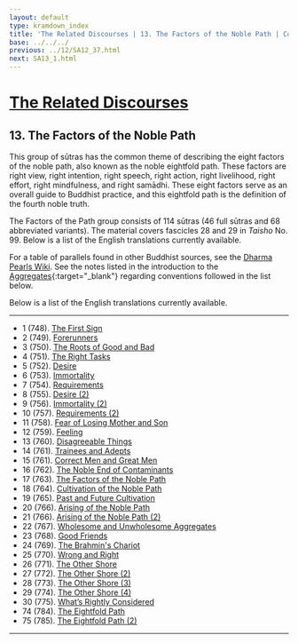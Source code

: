 ```yaml
---
layout: default
type: kramdown_index
title: 'The Related Discourses | 13. The Factors of the Noble Path | Contents'
base: ../../../
previous: ../12/SA12_37.html
next: SA13_1.html
---
```


# [The Related Discourses](../index.html)
## 13. The Factors of the Noble Path

This group of sūtras has the common theme of describing the eight factors of the noble path, also known as the noble eightfold path. These factors are right view, right intention, right speech, right action, right livelihood, right effort, right mindfulness, and right samādhi. These eight factors serve as an overall guide to Buddhist practice, and this eightfold path is the definition of the fourth noble truth.

The Factors of the Path group consists of 114 sūtras (46 full sūtras and 68 abbreviated variants). The material covers fascicles 28 and 29 in *Taisho* No. 99. Below is a list of the English translations currently available.

For a table of parallels found in other Buddhist sources, see the [Dharma Pearls Wiki](https://dharmapearls.net/dharmabase/index.php/Factors_of_the_Noble_Path_Sa%E1%B9%83yukta). See the notes listed in the introduction to the [Aggregates](../01/index.html){:target="_blank"} regarding conventions followed in the list below.

Below is a list of the English translations currently available.

---

<ul class="list-style-none">
  <li>1 (748). <a href="SA13_1.html">The First Sign</a></li>
  <li>2 (749). <a href="SA13_2.html">Forerunners</a></li>
  <li>3 (750). <a href="SA13_3.html">The Roots of Good and Bad</a></li>
  <li>4 (751). <a href="SA13_4.html">The Right Tasks</a></li>
  <li>5 (752). <a href="SA13_5.html">Desire</a></li>
  <li>6 (753). <a href="SA13_6.html">Immortality</a></li>
  <li>7 (754). <a href="SA13_7.html">Requirements</a></li>
  <li>8 (755). <a href="SA13_8.html">Desire (2)</a></li>
  <li>9 (756). <a href="SA13_9.html">Immortality (2)</a></li>
  <li>10 (757). <a href="SA13_10.html">Requirements (2)</a></li>
  <li>11 (758). <a href="SA13_11.html">Fear of Losing Mother and Son</a></li>
  <li>12 (759). <a href="SA13_12.html">Feeling</a></li>
  <li>13 (760). <a href="SA13_13.html">Disagreeable Things</a></li>
  <li>14 (761). <a href="SA13_14.html">Trainees and Adepts</a></li>
  <li>15 (761). <a href="SA13_15.html">Correct Men and Great Men</a></li>
  <li>16 (762). <a href="SA13_16.html">The Noble End of Contaminants</a></li>
  <li>17 (763). <a href="SA13_17.html">The Factors of the Noble Path</a></li>
  <li>18 (764). <a href="SA13_18.html">Cultivation of the Noble Path</a></li>
  <li>19 (765). <a href="SA13_19.html">Past and Future Cultivation</a></li>
  <li>20 (766). <a href="SA13_20.html">Arising of the Noble Path</a></li>
  <li>21 (766). <a href="SA13_21.html">Arising of the Noble Path (2)</a></li>
  <li>22 (767). <a href="SA13_22.html">Wholesome and Unwholesome Aggregates</a></li>
  <li>23 (768). <a href="SA13_23.html">Good Friends</a></li>
  <li>24 (769). <a href="SA13_24.html">The Brahmin's Chariot</a></li>
  <li>25 (770). <a href="SA13_25.html">Wrong and Right</a></li>
  <li>26 (771). <a href="SA13_26.html">The Other Shore</a></li>
  <li>27 (772). <a href="SA13_27.html">The Other Shore (2)</a></li>
  <li>28 (773). <a href="SA13_28.html">The Other Shore (3)</a></li>
  <li>29 (774). <a href="SA13_29.html">The Other Shore (4)</a></li>
  <li>30 (775). <a href="SA13_30.html">What’s Rightly Considered</a></li>
        <!--
            <li>31. Planting a Tree <span class="links">[T 99.776]
            <li>32. Planting a Tree <span class="links">[T 99.777]
            <li>33. Planting a Tree <span class="links">[T 99.778]
            <li>34. Planting a Tree <span class="links">[T 99.779]
            <li>35. Planting a Tree <span class="links">[T 99.780]
            <li>36. Planting a Tree <span class="links">[T 99.781]
            <li>37. Planting a Tree <span class="links">[T 99.781]
            <li>38. Planting a Tree <span class="links">[T 99.781]
            <li>39. Planting a Tree <span class="links">[T 99.781]
            <li>40. Planting a Tree <span class="links">[T 99.781]
            <li>41. Planting a Tree <span class="links">[T 99.781]
            <li>42. Planting a Tree <span class="links">[T 99.781]
            <li>43. Planting a Tree <span class="links">[T 99.781]
            <li>44. Planting a Tree <span class="links">[T 99.781]
            <li>45. Planting a Tree <span class="links">[T 99.781]
            <li>46. Planting a Tree <span class="links">[T 99.781]
            <li>47. Planting a Tree <span class="links">[T 99.781]
            <li>48. Planting a Tree <span class="links">[T 99.781]
            <li>49. Planting a Tree <span class="links">[T 99.781]
            <li>50. Planting a Tree <span class="links">[T 99.781]
            <li>51. Planting a Tree <span class="links">[T 99.781]
            <li>52. Planting a Tree <span class="links">[T 99.782]
            <li>53. Planting a Tree <span class="links">[T 99.782]
            <li>54. Planting a Tree <span class="links">[T 99.782]
            <li>55. Planting a Tree <span class="links">[T 99.782]
            <li>56. Planting a Tree <span class="links">[T 99.782]
            <li>57. Planting a Tree <span class="links">[T 99.782]
            <li>58. Planting a Tree <span class="links">[T 99.782]
            <li>59. Planting a Tree <span class="links">[T 99.782]
            <li>60. Planting a Tree <span class="links">[T 99.782]
            <li>61. Planting a Tree <span class="links">[T 99.782]
            <li>62. Planting a Tree <span class="links">[T 99.782]
            <li>63. Planting a Tree <span class="links">[T 99.783]
            <li>64. Planting a Tree <span class="links">[T 99.783]
            <li>65. Planting a Tree <span class="links">[T 99.783]
            <li>66. Planting a Tree <span class="links">[T 99.783]
            <li>67. Planting a Tree <span class="links">[T 99.783]
            <li>68. Planting a Tree <span class="links">[T 99.783]
            <li>69. Planting a Tree <span class="links">[T 99.783]
            <li>70. Planting a Tree <span class="links">[T 99.783]
            <li>71. Planting a Tree <span class="links">[T 99.783]
            <li>72. Planting a Tree <span class="links">[T 99.783]
            <li>73. Planting a Tree <span class="links">[T 99.783] -->
  <li>74 (784). <a href="SA13_74.html">The Eightfold Path</a></li>
  <li>75 (785). <a href="SA13_75.html">The Eightfold Path (2)</a></li>
            <!--<li>76. Planting a Tree <span class="links">[T 99.786]
            <li>77. Planting a Tree <span class="links">[T 99.787]
            <li>78. Planting a Tree <span class="links">[T 99.788]
            <li>79. Planting a Tree <span class="links">[T 99.788]
            <li>80. Planting a Tree <span class="links">[T 99.788]
            <li>81. Planting a Tree <span class="links">[T 99.788]
            <li>82. Planting a Tree <span class="links">[T 99.789]
            <li>83. Planting a Tree <span class="links">[T 99.789]
            <li>84. Planting a Tree <span class="links">[T 99.789]
            <li>85. Planting a Tree <span class="links">[T 99.789]
            <li>86. Planting a Tree <span class="links">[T 99.789]
            <li>87. Planting a Tree <span class="links">[T 99.789]
            <li>88. Planting a Tree <span class="links">[T 99.789]
            <li>89. Planting a Tree <span class="links">[T 99.789]
            <li>90. Planting a Tree <span class="links">[T 99.790]
            <li>91. Planting a Tree <span class="links">[T 99.791]
            <li>92. Planting a Tree <span class="links">[T 99.792]
            <li>93. Planting a Tree <span class="links">[T 99.793]
            <li>94. Planting a Tree <span class="links">[T 99.793]
            <li>95. Planting a Tree <span class="links">[T 99.793]
            <li>96. Planting a Tree <span class="links">[T 99.793]
            <li>97. Planting a Tree <span class="links">[T 99.794]
            <li>98. Planting a Tree <span class="links">[T 99.795]
            <li>99. Planting a Tree <span class="links">[T 99.796]
            <li>100. Planting a Tree <span class="links">[T 99.797]
            <li>101. Planting a Tree <span class="links">[T 99.798]
            <li>102. Planting a Tree <span class="links">[T 99.799]
            <li>103. Planting a Tree <span class="links">[T 99.800]
            <li>104. Planting a Tree <span class="links">[T 99.800]
            <li>105. Planting a Tree <span class="links">[T 99.800]
            <li>106. Planting a Tree <span class="links">[T 99.800]
            <li>107. Planting a Tree <span class="links">[T 99.800]
            <li>108. Planting a Tree <span class="links">[T 99.800]
            <li>109. Planting a Tree <span class="links">[T 99.800]
            <li>110. Planting a Tree <span class="links">[T 99.800]
            <li>111. Planting a Tree <span class="links">[T 99.800]
            <li>112. Planting a Tree <span class="links">[T 99.800]
            <li>113. Planting a Tree <span class="links">[T 99.800]
            <li>114. Planting a Tree <span class="links">[T 99.800]
        -->
</ul>

---
